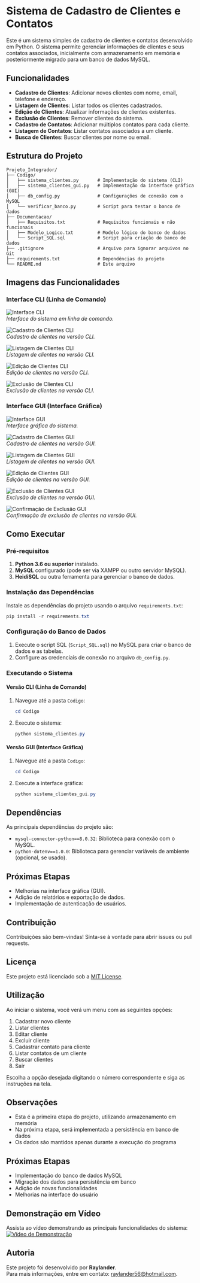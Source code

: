 # Sistema de Cadastro de Clientes e Contatos

Este é um sistema simples de cadastro de clientes e contatos desenvolvido em Python. O sistema permite gerenciar informações de clientes e seus contatos associados, inicialmente com armazenamento em memória e posteriormente migrado para um banco de dados MySQL.

## Funcionalidades

- **Cadastro de Clientes**: Adicionar novos clientes com nome, email, telefone e endereço.
- **Listagem de Clientes**: Listar todos os clientes cadastrados.
- **Edição de Clientes**: Atualizar informações de clientes existentes.
- **Exclusão de Clientes**: Remover clientes do sistema.
- **Cadastro de Contatos**: Adicionar múltiplos contatos para cada cliente.
- **Listagem de Contatos**: Listar contatos associados a um cliente.
- **Busca de Clientes**: Buscar clientes por nome ou email.

## Estrutura do Projeto

```
Projeto_Integrador/
├── Codigo/
│   ├── sistema_clientes.py       # Implementação do sistema (CLI)
│   ├── sistema_clientes_gui.py   # Implementação da interface gráfica (GUI)
│   ├── db_config.py              # Configurações de conexão com o MySQL
│   └── verificar_banco.py        # Script para testar o banco de dados
├── Documentacao/
│   ├── Requisitos.txt            # Requisitos funcionais e não funcionais
│   ├── Modelo_Logico.txt         # Modelo lógico do banco de dados
│   └── Script_SQL.sql            # Script para criação do banco de dados
├── .gitignore                    # Arquivo para ignorar arquivos no Git
├── requirements.txt              # Dependências do projeto
└── README.md                     # Este arquivo
```

## Imagens das Funcionalidades

### Interface CLI (Linha de Comando)
![Interface CLI](CadastroClienteCLI.png)  
*Interface do sistema em linha de comando.*

![Cadastro de Clientes CLI](cadastroClienteCLI.png)  
*Cadastro de clientes na versão CLI.*

![Listagem de Clientes CLI](ListagemClientCLI.png)  
*Listagem de clientes na versão CLI.*

![Edição de Clientes CLI](editarClienteCLI.png)  
*Edição de clientes na versão CLI.*

![Exclusão de Clientes CLI](ExcluirClienteCLI.png)  
*Exclusão de clientes na versão CLI.*

### Interface GUI (Interface Gráfica)
![Interface GUI](interfaceGUI.png)  
*Interface gráfica do sistema.*

![Cadastro de Clientes GUI](cadastroCliente.png)  
*Cadastro de clientes na versão GUI.*

![Listagem de Clientes GUI](ListagemClient.png)  
*Listagem de clientes na versão GUI.*

![Edição de Clientes GUI](EditarCliente.png)  
*Edição de clientes na versão GUI.*

![Exclusão de Clientes GUI](ExcluirCliente.png)  
*Exclusão de clientes na versão GUI.*

![Confirmação de Exclusão GUI](ExcluirClientConfirmation.png)  
*Confirmação de exclusão de clientes na versão GUI.* 

## Como Executar

### Pré-requisitos

1. **Python 3.6 ou superior** instalado.
2. **MySQL** configurado (pode ser via XAMPP ou outro servidor MySQL).
3. **HeidiSQL** ou outra ferramenta para gerenciar o banco de dados.

### Instalação das Dependências

Instale as dependências do projeto usando o arquivo `requirements.txt`:

```powershell
pip install -r requirements.txt
```

### Configuração do Banco de Dados

1. Execute o script SQL (`Script_SQL.sql`) no MySQL para criar o banco de dados e as tabelas.
2. Configure as credenciais de conexão no arquivo `db_config.py`.

### Executando o Sistema

#### Versão CLI (Linha de Comando)

1. Navegue até a pasta `Codigo`:
   ```powershell
   cd Codigo
   ```
2. Execute o sistema:
   ```powershell
   python sistema_clientes.py
   ```

#### Versão GUI (Interface Gráfica)

1. Navegue até a pasta `Codigo`:
   ```powershell
   cd Codigo
   ```
2. Execute a interface gráfica:
   ```powershell
   python sistema_clientes_gui.py
   ```

## Dependências

As principais dependências do projeto são:

- `mysql-connector-python==8.0.32`: Biblioteca para conexão com o MySQL.
- `python-dotenv==1.0.0`: Biblioteca para gerenciar variáveis de ambiente (opcional, se usado).

## Próximas Etapas

- Melhorias na interface gráfica (GUI).
- Adição de relatórios e exportação de dados.
- Implementação de autenticação de usuários.

## Contribuição

Contribuições são bem-vindas! Sinta-se à vontade para abrir issues ou pull requests.

## Licença

Este projeto está licenciado sob a [MIT License](LICENSE).

## Utilização

Ao iniciar o sistema, você verá um menu com as seguintes opções:

1. Cadastrar novo cliente
2. Listar clientes
3. Editar cliente
4. Excluir cliente
5. Cadastrar contato para cliente
6. Listar contatos de um cliente
7. Buscar clientes
0. Sair

Escolha a opção desejada digitando o número correspondente e siga as instruções na tela.

## Observações

- Esta é a primeira etapa do projeto, utilizando armazenamento em memória
- Na próxima etapa, será implementada a persistência em banco de dados
- Os dados são mantidos apenas durante a execução do programa

## Próximas Etapas

- Implementação do banco de dados MySQL
- Migração dos dados para persistência em banco
- Adição de novas funcionalidades
- Melhorias na interface do usuário

## Demonstração em Vídeo

Assista ao vídeo demonstrando as principais funcionalidades do sistema:  
[![Vídeo de Demonstração](https://img.youtube.com/vi/zIiqy-UvIvs/0.jpg)](https://youtu.be/zIiqy-UvIvs)

## Autoria

Este projeto foi desenvolvido por **Raylander**.  
Para mais informações, entre em contato: [raylander56@hotmail.com](mailto:raylander56@hotmail.com).